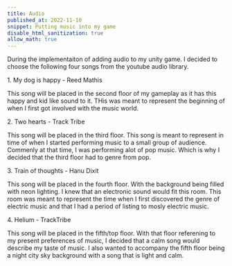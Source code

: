 ```yaml
---
title: Audio
published_at: 2022-11-10
snippet: Putting music into my game 
disable_html_sanitization: true
allow_math: true
---
```


During the implementaiton of adding audio to my unity game. I decided to choose the following four songs from the youtube audio library.

<p> 1. My dog is happy - Reed Mathis</p>
This song will be placed in the second floor of my gameplay as it has this happy and kid like sound to it. THis was meant to represent the beginning of when I first got involved with the music world. 

<p> 2. Two hearts - Track Tribe</p>
This song will be placed in the third floor. This song is meant to represent in time of when I started performing music to a small group of audience. Commenly at that time, I was performing alot of pop music. Which is why I decided that the third floor had to genre from pop.

<p> 3. Train of thoughts - Hanu Dixit</p>
This song will be placed in the fourth floor. With the background being filled with neon lighting. I knew that an electronic sound would fit this room. This room was meant to represent the time when I first discovered the genre of electric music and that I had a period of listing to mosly electric music. 

<p> 4. Helium - TrackTribe</p>
This song will be placed in the fifth/top floor. With that floor referening to my present preferences of music, I decided that a calm song would describe my taste of music. I also wanted to accompany the fifth floor being a night city sky background with a song that is light and calm. 
